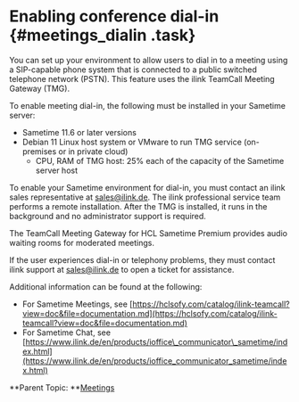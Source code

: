 # Enabling conference dial-in {#meetings_dialin .task}

You can set up your environment to allow users to dial in to a meeting using a SIP-capable phone system that is connected to a public switched telephone network \(PSTN\). This feature uses the ilink TeamCall Meeting Gateway \(TMG\).

To enable meeting dial-in, the following must be installed in your Sametime server:

-   Sametime 11.6 or later versions
-   Debian 11 Linux host system or VMware to run TMG service \(on-premises or in private cloud\)
    -   CPU, RAM of TMG host: 25% each of the capacity of the Sametime server host

To enable your Sametime environment for dial-in, you must contact an ilink sales representative at [sales@ilink.de](mailto:sales@ilink.de). The ilink professional service team performs a remote installation. After the TMG is installed, it runs in the background and no administrator support is required.

The TeamCall Meeting Gateway for HCL Sametime Premium provides audio waiting rooms for moderated meetings.

If the user experiences dial-in or telephony problems, they must contact ilink support at [sales@ilink.de](mailto:sales@ilink.de) to open a ticket for assistance.

Additional information can be found at the following:

-   For Sametime Meetings, see [https://hclsofy.com/catalog/ilink-teamcall?view=doc&file=documentation.md](https://hclsofy.com/catalog/ilink-teamcall?view=doc&file=documentation.md)
-   For Sametime Chat, see [https://www.ilink.de/en/products/ioffice\_communicator\_sametime/index.html](https://www.ilink.de/en/products/ioffice_communicator_sametime/index.html)

**Parent Topic: **[Meetings](meetings_configuring.md)

